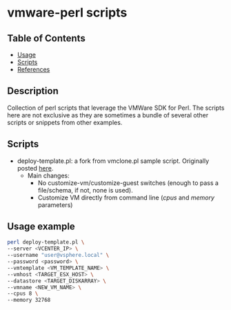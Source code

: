 # vmware-perl scripts

## Table of Contents

* [Usage](#usage-example)
* [Scripts](#scripts)
* [References](#references)

## Description

Collection of perl scripts that leverage the VMWare SDK for Perl. The scripts here are not exclusive as they are sometimes a bundle of several other scripts or snippets from other examples.

## Scripts

* deploy-template.pl: a fork from vmclone.pl sample script. Originally posted [here](https://github.com/nielsengelen/vmware-perl).
  * Main changes:
    * No customize-vm/customize-guest switches (enough to pass a file/schema, if not, none is used).
    * Customize  VM directly from command line (_cpus_ and _memory_ parameters)

## Usage example

```bash
perl deploy-template.pl \
--server <VCENTER_IP> \
--username "user@vsphere.local" \
--password <password> \
--vmtemplate <VM_TEMPLATE_NAME> \
--vmhost <TARGET_ESX_HOST> \
--datastore <TARGET_DISKARRAY> \
--vmname <NEW_VM_NAME> \
--cpus 8 \
--memory 32768
```
